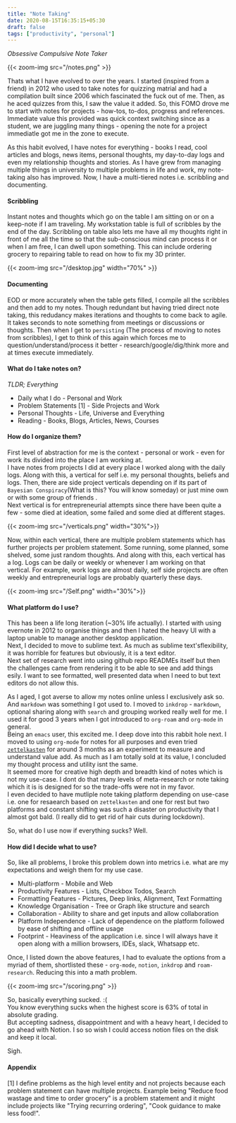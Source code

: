 ```yaml
---
title: "Note Taking"
date: 2020-08-15T16:35:15+05:30
draft: false
tags: ["productivity", "personal"]
---
```




_Obsessive Compulsive Note Taker_  

{{< zoom-img src="/notes.png" >}}

Thats what I have evolved to over the years. I started (inspired from a friend) in 2012 who used to take notes for quizzing matrial and had a compilation built since 2006 which fascinated the fuck out of me. Then, as he aced quizzes from this,  I saw the value it added. So, this FOMO drove me to start with notes for projects - how-tos, to-dos, progress and references. Immediate value this provided was quick context switching since as a student, we are juggling many things - opening the note for a project immediatle got me in the zone to execute.

As this habit evolved, I have notes for everything - books I read, cool articles and blogs, news items, personal thoughts, my day-to-day logs and even my relationship thoughts and stories. As I have grew from managing multiple things in university to multiple problems in life and work, my note-taking also has improved. Now, I have a multi-tiered notes i.e. scribbling and documenting.

#### Scribbling
Instant notes and thoughts which go on the table I am sitting on or on a keep-note if I am traveling. My workstation table is full of scribbles by the end of the day. Scribbling on table also lets me have all my thoughts right in front of me all the time so that the sub-conscious mind can process it or when I am free, I can dwell upon something. This can include ordering grocery to repairing table to read on how to fix my 3D printer.


{{< zoom-img src="/desktop.jpg" width="70%" >}}


#### Documenting
EOD or more accurately when the table gets filled, I compile all the scribbles and then add to my notes. Though redundant but having tried direct note taking, this redudancy makes iterations and thoughts to come back to agile. 
It takes seconds to note something from meetings or discussions or thoughts.  Then when I get to `persisting` (The process of moving to notes from scribbles), I get to think of this again which forces me to question/understand/process it better -  research/google/dig/think more and at times execute immediately.


#### What do I take notes on?
*TLDR; Everything*
- Daily what I do - Personal and Work
- Problem Statements [1] -  Side Projects and Work 
- Personal Thoughts - Life, Universe and Everything
- Reading - Books, Blogs, Articles, News, Courses 

#### How do I organize them?  
First level of abstraction for me is the context - personal or work - even for work its divided into the place I am working at.  
I have notes from projects I did at every place I worked along with the daily logs. Along with this, a vertical for self i.e. my personal thoughts, beliefs and logs. 
Then, there are side project verticals depending on if its part of `Bayesian Conspiracy`(What is this? You will know someday) or just mine own or with some group of friends .  
Next vertical is for entrepreneurial attempts since there have been quite a few - some died at ideation, some failed and some died at different stages.


{{< zoom-img src="/verticals.png" width="30%">}}


Now, within each vertical, there are multiple problem statements which has further projects per problem statement. Some running, some planned, some shelved, some just random thoughts. And along with this, each vertical has a log. Logs can be daily or weekly or whenever I am working on that vertical. For example, work logs are almost daily, self side projects are often weekly and entrepreneurial logs are probably quarterly these days. 

{{< zoom-img src="/Self.png" width="30%">}}

#### What platform do I use?
This has been a life long iteration (~30% life actually). I started with using evernote in 2012 to organise things and then I hated the heavy UI with a laptop unable to manage another desktop application.  
Next, I decided to move to sublime text. As much as sublime text'sflexibility, it was horrible for features but obviously, it is a text editor.  
Next set of research went into using github repo READMEs itself but then the challenges came from rendering it to be able to see and add things esily. I want to see formatted, well presented data when I need to but text editors do not allow this.

As I aged, I got averse to allow my notes online unless I exclusively ask so. And `markdown` was something I got used to. I moved to `inkdrop` - `markdown`, optional sharing along with `search` and grouping worked really well for me. I used it for good 3 years when I got introduced to `org-roam` and `org-mode` in general.  
Being an `emacs` user, this excited me. I deep dove into this rabbit hole next. I moved to using `org-mode` for notes for all purposes and even tried [`zettelkasten`](https://en.wikipedia.org/wiki/Zettelkasten) for around 3 months as an experiment to measure and understand value add. As much as I am totally sold at its value, I concluded my thought process and utility isnt the same.  
It seemed more for creative high depth and breadth kind of notes which is not my use-case. I dont do that many levels of meta-research or note taking which it is is designed for so the trade-offs were not in my favor.  
I even decided to have mutliple note taking platform depending on use-case i.e. one for resaearch based on `zettelkasten` and one for rest but two platforms and constant shifting was such a disaster on productivity that I almost got bald. (I really did to get rid of hair cuts during lockdown).

So, what do I use now if everything sucks? Well. 

#### How did I decide what to use?
So, like all problems, I broke this problem down into metrics i.e. what are my expectations and weigh them for my use case.  
- Multi-platform - Mobile and Web
- Productivity Features - Lists, Checkbox Todos, Search
- Formatting Features - Pictures, Deep links, Alignment, Text Formatting
- Knowledge Organisation - Tree or Graph like structure and search
- Collaboration - Ability to share and get inputs and allow collaboration
- Platform Independence - Lack of dependence on the platform followed by ease of shifting and offline usage
- Footprint - Heaviness of the application i.e. since I will always have it open along with a million browsers, IDEs, slack, Whatsapp etc.

Once, I listed down the above features, I had to evaluate the options from a myriad of them, shortlisted these - `org-mode`, `notion`, `inkdrop` and  `roam-research`. Reducing this into a math problem. 


{{< zoom-img src="/scoring.png" >}}


So, basically everything sucked. :(  
You know everything sucks when the highest score is 63% of total in absolute grading.  
But accepting sadness, disappointment and with a heavy heart, I decided to go ahead with Notion. I so so wish I could access notion files on the disk and keep it local. 

Sigh.


#### Appendix


[1] I define problems as the high level entity and not projects because each problem statement can have multiple projects. Example being "Reduce food wastage and time to order grocery" is a problem statement and it might include projects like "Trying recurring ordering", "Cook guidance to make less food!".

